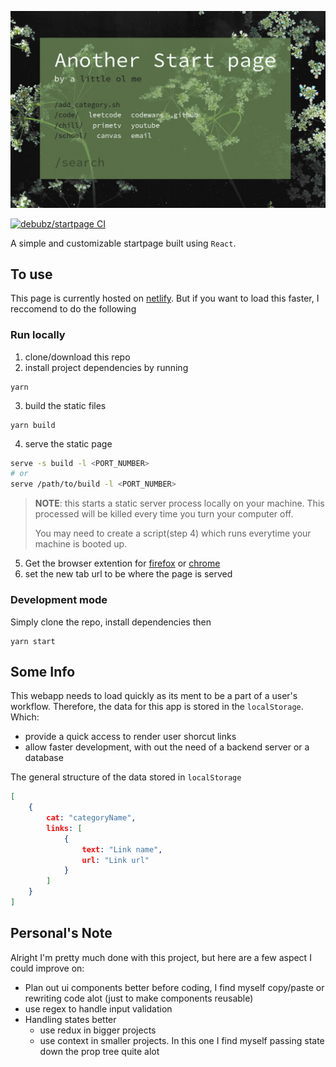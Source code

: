 ![image](./assets/st01.png)

[![debubz/startpage CI](https://github.com/deBubz/startpage/actions/workflows/node.js.yml/badge.svg)](https://github.com/deBubz/startpage/actions/workflows/node.js.yml)

A simple and customizable startpage built using `React`.

## To use

This page is currently hosted on [netlify](https://another-startpage.netlify.app/).
But if you want to load this faster, I reccomend to do the following

### Run locally

1. clone/download this repo
2. install project dependencies by running
```
yarn
```
3. build the static files 
```
yarn build
```
4. serve the static page
```sh
serve -s build -l <PORT_NUMBER>
# or
serve /path/to/build -l <PORT_NUMBER>
```
> **NOTE**: this starts a static server process locally on your machine.
> This processed will be killed every time you turn your computer off.
>
> You may need to create a script(step 4) which runs everytime your machine is booted up.

5. Get the browser extention for [firefox](https://addons.mozilla.org/en-US/firefox/addon/new-tab-override/) or [chrome](https://chrome.google.com/webstore/detail/custom-new-tab-url/mmjbdbjnoablegbkcklggeknkfcjkjia?hl=en)
6. set the new tab url to be where the page is served 

### Development mode

Simply clone the repo, install dependencies then 
```
yarn start
```

## Some Info

This webapp needs to load quickly as its ment to be a part of a user's workflow.
Therefore, the data for this app is stored in the `localStorage`. Which:
- provide a quick access to render user shorcut links
- allow faster development, with out the need of a backend server or a database

The general structure of the data stored in `localStorage`

```json
[
    { 
        cat: "categoryName",
        links: [
            { 
                text: "Link name",
                url: "Link url"
            }
        ]
    }
]
```

## Personal's Note

Alright I'm pretty much done with this project, 
but here are a few aspect I could improve on:

- Plan out ui components better before coding, I find myself copy/paste or rewriting code alot (just to make components reusable)
- use regex to handle input validation
- Handling states better
  - use redux in bigger projects
  - use context in smaller projects. In this one I find myself passing state down the prop tree quite alot